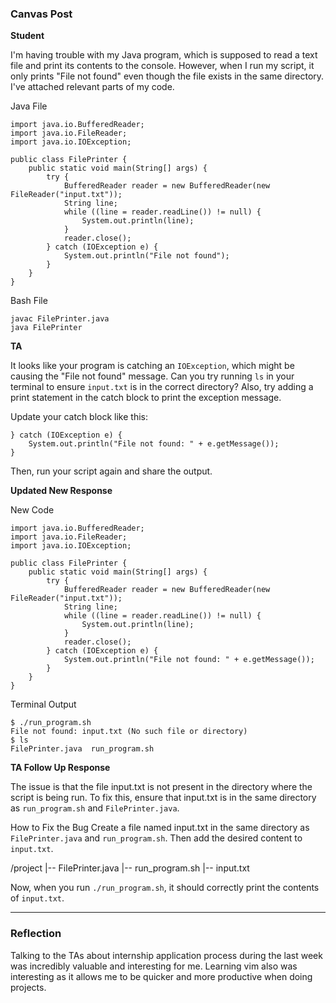 ### Canvas Post

**Student**

I'm having trouble with my Java program, which is supposed to read a text 
file and print its contents to the console. However, when I run my script, 
it only prints "File not found" even though the file exists in the same 
directory. I've attached relevant parts of my code.

Java File
```
import java.io.BufferedReader;
import java.io.FileReader;
import java.io.IOException;

public class FilePrinter {
    public static void main(String[] args) {
        try {
            BufferedReader reader = new BufferedReader(new FileReader("input.txt"));
            String line;
            while ((line = reader.readLine()) != null) {
                System.out.println(line);
            }
            reader.close();
        } catch (IOException e) {
            System.out.println("File not found");
        }
    }
}
```

Bash File
```
javac FilePrinter.java
java FilePrinter
```

**TA**

It looks like your program is catching an `IOException`, which might be causing 
the "File not found" message. Can you try running `ls` in your terminal to ensure 
`input.txt` is in the correct directory? Also, try adding a print statement in 
the catch block to print the exception message.

Update your catch block like this:
```
} catch (IOException e) {
    System.out.println("File not found: " + e.getMessage());
}
```

Then, run your script again and share the output.

**Updated New Response**

New Code
```
import java.io.BufferedReader;
import java.io.FileReader;
import java.io.IOException;

public class FilePrinter {
    public static void main(String[] args) {
        try {
            BufferedReader reader = new BufferedReader(new FileReader("input.txt"));
            String line;
            while ((line = reader.readLine()) != null) {
                System.out.println(line);
            }
            reader.close();
        } catch (IOException e) {
            System.out.println("File not found: " + e.getMessage());
        }
    }
}
```

Terminal Output
```
$ ./run_program.sh
File not found: input.txt (No such file or directory)
$ ls
FilePrinter.java  run_program.sh
```

**TA Follow Up Response**

The issue is that the file input.txt is not present in the directory where 
the script is being run. To fix this, ensure that input.txt is in the same 
directory as `run_program.sh` and `FilePrinter.java`.

How to Fix the Bug
Create a file named input.txt in the same directory as `FilePrinter.java` and 
`run_program.sh`. Then add the desired content to `input.txt`.

/project
  |-- FilePrinter.java
  |-- run_program.sh
  |-- input.txt

Now, when you run `./run_program.sh`, it should correctly print the contents of 
`input.txt`.

---

### Reflection

Talking to the TAs about internship application process during the last week was
incredibly valuable and interesting for me. Learning vim also was interesting as 
it allows me to be quicker and more productive when doing projects.